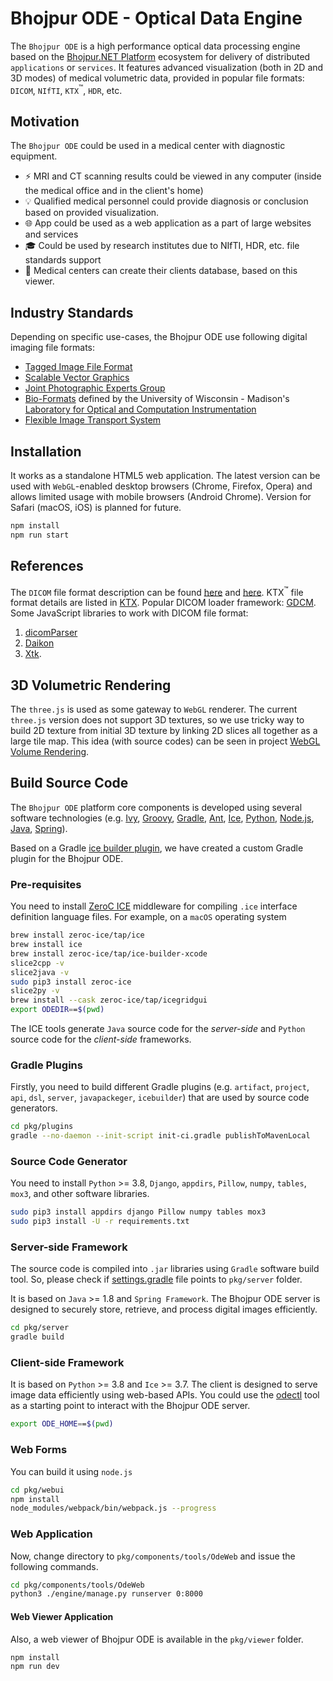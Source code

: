 # Bhojpur ODE - Optical Data Engine

The `Bhojpur ODE` is a high performance optical data processing engine based on
the [Bhojpur.NET Platform](https://github.com/bhojpur/platform) ecosystem for
delivery of distributed `applications` or `services`. It features advanced
visualization (both in 2D and 3D modes) of medical volumetric data, provided in
popular file formats: `DICOM`, `NIfTI`, `KTX`<sup>™</sup>, `HDR`, etc.

## Motivation

The `Bhojpur ODE` could be used in a medical center with diagnostic equipment.

- ⚡️ MRI and CT scanning results could be viewed in any computer (inside the medical
office and in the client's home)
- 💡 Qualified medical personnel could provide diagnosis or conclusion based on
provided visualization.
- :globe_with_meridians: App could be used as a web application as a part of large
websites and services
- :mortar_board: Could be used by research institutes due to NIfTI, HDR, etc. file
standards support
- :hospital: Medical centers can create their clients database, based on this viewer.

## Industry Standards

Depending on specific use-cases, the Bhojpur ODE use following digital imaging file formats:

- [Tagged Image File Format](https://docs.fileformat.com/image/tiff/)
- [Scalable Vector Graphics](https://www.w3.org/TR/SVG2/)
- [Joint Photographic Experts Group](https://jpeg.org/)
- [Bio-Formats](https://eliceirilab.org/software/bio-formats/) defined by the University of Wisconsin - Madison's [Laboratory for Optical and Computation Instrumentation](https://eliceirilab.org/)
- [Flexible Image Transport System](https://fits.gsfc.nasa.gov/)

## Installation

It works as a standalone HTML5 web application. The latest version can be used with
`WebGL`-enabled desktop browsers (Chrome, Firefox, Opera) and allows limited usage
with mobile browsers (Android Chrome). Version for Safari (macOS, iOS) is planned for
future.

```bash
npm install
npm run start
```

## References

The `DICOM` file format description can be found [here](http://dicom.nema.org/standard.html)
and [here](https://www.leadtools.com/sdk/medical/dicom-spec). KTX<sup>™</sup> file format
details are listed in [KTX](https://www.khronos.org/registry/KTX/specs/1.0/ktxspec_v1.html).
Popular DICOM loader framework: [GDCM](https://sourceforge.net/projects/gdcm/).
Some JavaScript libraries to work with DICOM file format:

1. [dicomParser](https://github.com/chafey/dicomParser)
2. [Daikon](https://github.com/rii-mango/Daikon)
3. [Xtk](https://github.com/xtk/X#readme).

## 3D Volumetric Rendering

The `three.js` is used as some gateway to `WebGL` renderer. The current `three.js` version does
not support 3D textures, so we use tricky way to build 2D texture from initial 3D texture by
linking 2D slices all together as a large tile map. This idea (with source codes) can be seen
in project [WebGL Volume Rendering](https://github.com/lebarba/WebGLVolumeRendering).

## Build Source Code

The `Bhojpur ODE` platform core components is developed using several software technologies
(e.g. [Ivy](https://ant.apache.org/ivy/), [Groovy](https://groovy-lang.org), [Gradle](https://gradle.org),
[Ant](https://ant.apache.org/), [Ice](https://zeroc.com/products/ice), [Python](https://www.python.org),
[Node.js](https://nodejs.org), [Java](https://www.java.com), [Spring](https://spring.io)).

Based on a Gradle [ice builder plugin](https://github.com/zeroc-ice/ice-builder-gradle),
we have created a custom Gradle plugin for the Bhojpur ODE.

### Pre-requisites

You need to install [ZeroC ICE](https://doc.zeroc.com/ice/) middleware for compiling 
`.ice` interface definition language files. For example, on a `macOS` operating system

```bash
brew install zeroc-ice/tap/ice
brew install ice
brew install zeroc-ice/tap/ice-builder-xcode
slice2cpp -v
slice2java -v
sudo pip3 install zeroc-ice
slice2py -v
brew install --cask zeroc-ice/tap/icegridgui
export ODEDIR==$(pwd)
```

The ICE tools generate `Java` source code for the *server-side* and `Python` source code
for the *client-side* frameworks.

### Gradle Plugins

Firstly, you need to build different Gradle plugins (e.g. `artifact`, `project`, `api`,
`dsl`, `server`, `javapackeger`, `icebuilder`) that are used by source code generators.

```bash
cd pkg/plugins
gradle --no-daemon --init-script init-ci.gradle publishToMavenLocal
```

### Source Code Generator

You need to install `Python` >= 3.8, `Django`, `appdirs`, `Pillow`, `numpy`, `tables`,
`mox3`, and other software libraries.

```bash
sudo pip3 install appdirs django Pillow numpy tables mox3
sudo pip3 install -U -r requirements.txt
```

### Server-side Framework

The source code is compiled into `.jar` libraries using `Gradle` software build tool. So,
please check if [settings.gradle](./settings.gradle) file points to `pkg/server` folder.

It is based on `Java` >= 1.8 and `Spring Framework`. The Bhojpur ODE server is designed
to securely store, retrieve, and process digital images efficiently.

```bash
cd pkg/server
gradle build
```

### Client-side Framework

It is based on `Python` >= 3.8 and `Ice` >= 3.7. The client is designed to serve image
data efficiently using web-based APIs. You could use the [odectl](/cmd/odectl) tool as
a starting point to interact with the Bhojpur ODE server.

```bash
export ODE_HOME==$(pwd)
```

### Web Forms

You can build it using `node.js`

```bash
cd pkg/webui
npm install
node_modules/webpack/bin/webpack.js --progress
```

### Web Application

Now, change directory to `pkg/components/tools/OdeWeb` and issue the following commands.

```bash
cd pkg/components/tools/OdeWeb
python3 ./engine/manage.py runserver 0:8000
```

#### Web Viewer Application

Also, a web viewer of Bhojpur ODE is available in the `pkg/viewer` folder.

```bash
npm install
npm run dev
```
